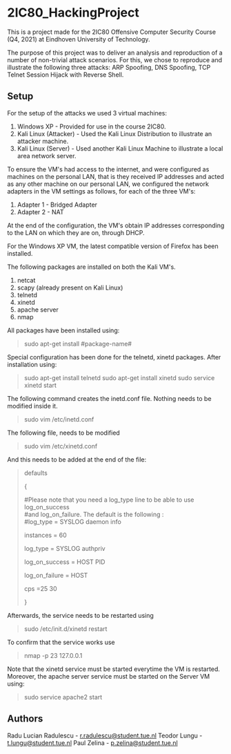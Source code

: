 
# 2IC80_HackingProject

This is a project made for the 2IC80 Offensive Computer Security Course (Q4, 2021) at Eindhoven University of Technology.

The purpose of this project was to deliver an analysis and reproduction of a number of non-trivial attack scenarios. For this, we chose to reproduce and illustrate the following three attacks: ARP Spoofing, DNS Spoofing, TCP Telnet Session Hijack with Reverse Shell.

## Setup

For the setup of the attacks we used 3 virtual machines:

 1. Windows XP - Provided for use in the course 2IC80.
 2. Kali Linux (Attacker) - Used the Kali Linux Distribution to illustrate an attacker machine.
 3. Kali Linux (Server) - Used another Kali Linux Machine to illustrate a local area network server.

To ensure the VM's had access to the internet, and were configured as machines on the personal LAN, that is they received IP addresses and acted as any other machine on our personal LAN, we configured the network adapters in the VM settings as follows, for each of the three VM's:

 1. Adapter 1 - Bridged Adapter
 2. Adapter 2 - NAT

At the end of the configuration, the VM's obtain IP addresses corresponding to the LAN on which they are on, through DHCP.

For the Windows XP VM, the latest compatible version of Firefox has been installed.

The following packages are installed on both the Kali VM's.

 1. netcat
 2. scapy (already present on Kali Linux)
 3. telnetd
 4. xinetd
 5. apache server
 6. nmap

All packages have been installed using: 
> sudo apt-get install #package-name#

Special configuration has been done for the telnetd, xinetd packages. After installation using:

> sudo apt-get install telnetd
> sudo apt-get install xinetd
> sudo service xinetd start

The following command creates the inetd.conf file. Nothing needs to be modified inside it.
> sudo vim /etc/inetd.conf

The following file, needs to be modified

> sudo vim /etc/xinetd.conf

And this needs to be added at the end of the file:

>  defaults   
>  
>  {  
>  
> #Please note that you need a log_type line to be able to use log_on_success  
> #and log_on_failure. The default is the following :  
> #log_type = SYSLOG daemon info  
> 
>  instances = 60  
>  
>   log_type = SYSLOG authpriv 
>   
>   log_on_success = HOST PID 
>   
>   log_on_failure = HOST   
>       
> cps =25 30  
> 
>   }

Afterwards, the service needs to be restarted using

> sudo /etc/init.d/xinetd restart

To confirm that the service works use

> nmap -p 23 127.0.0.1

Note that the xinetd service must be started everytime the VM is restarted. Moreover, the apache server service must be started on the Server VM using:

> sudo service apache2 start

## Authors
Radu Lucian Radulescu - r.radulescu@student.tue.nl
Teodor Lungu - t.lungu@student.tue.nl
Paul Zelina - p.zelina@student.tue.nl



